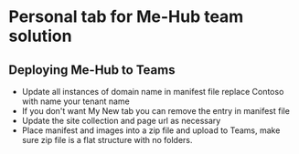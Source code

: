 # Personal tab for Me-Hub team solution

## Deploying Me-Hub to Teams
-   Update all instances of domain name in manifest file replace Contoso with name your tenant name
-   If you don't want My New tab you can remove the entry in manifest file
-   Update the site collection and page url as necessary
-   Place manifest and images into a zip file and upload to Teams, make sure zip file is a flat structure with no folders.  